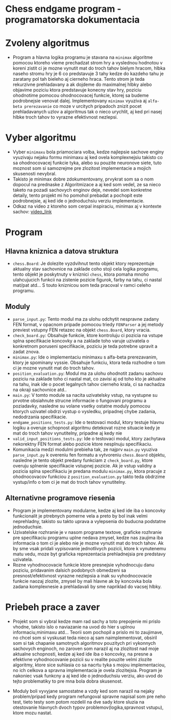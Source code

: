 # Chess endgame program - programatorska dokumentacia

# Zvoleny algoritmus
- Program a hlavna logika programu je stavana na ```minimax``` algoritme pomocou ktoreho vieme prechadzat strom hry a vyslednou hodnotou v koreni zistit ci je mozne vynutit mat do troch tahov bielym hracom, hlbka naseho stromu hry je 6 co predstavuje 3 tahy kedze do kazdeho tahu je zaratany pol tah bieleho aj cierneho hraca. Tento strom je teda rekurzivne prehladavany a ak dojdeme do maximalnej hlbky alebo objavime poziciu ktora predstavuje konecny stav hry, poziciu ohodnotime pomocou ohodnocovacej funkcie, ktorej sa budeme podrobnejsie venovat dalej. Implementovany ```minimax``` vyuziva aj ```alfa-beta prerezavanie``` co moze v urcitych pripadoch znizit pocet prehladavanych uzlov a algoritmus tak o nieco urychlit, aj ked pri nasej hlbke troch tahov to vyrazne efektivnost nezlepsi.
# Vyber algoritmu
- Vyber ```minimaxu``` bola priamociara volba, kedze najlepsie sachove enginy vyuzivaju nejaku formu minimaxu aj ked ovela komplexnejsiu takisto co sa ohodnocovacej funkcie tyka, alebo su pouzite neuronove siete, tuto moznost som si samozrejme pre zlozitost implementacie a mojich skusenosti nevybral.
- Takisto je minimax dobre zdokumentovany, prvykrat som sa o nom dopocul na prednaske z Algoritmizace a aj ked som vedel, ze sa nieco taketo na pozadi sachovych enginov deje, nevedel som konkretne detaily, tento projekt mi ho pomohol prebadat a pochopit este podrobnejsie, aj ked ide o jednoduchsiu verziu implementacie.
- Odkaz na video z ktoreho som cerpal inspiraciu, minimax aj v kontexte sachov: [video_link](https://youtu.be/l-hh51ncgDI)
# Program
## Hlavna kniznica a datova struktura
- ```chess.Board```: Je dolezite vyzdvihnut tento objekt ktory reprezentuje aktualny stav sachovnice na zaklade coho stoji cela logika programu, tento objekt je poskytnuty v kniznici ```chess```, ktora pomaha mnoho ulahcujucich funkcii na zistenie pozicie figurok, farby na tahu, ci nastal mat/pat atd... S touto kniznicou som teda pracoval v ramci celeho programu.
## Moduly
- ```parse_input.py```: Tento modul ma za ulohu odchytit nespravne zadany FEN format, v opacnom pripade pomocou triedy ```FENParser``` a jej metody previest vstupny FEN retazec na objekt ```chess.Board```, ktory vracia.
- ```check_board.py```: Obsahuje funkcie, ktore kontroluju ci pozicia na vstupe splna specifikacie koncovky a na zaklade toho varuje uzivatela o konkretnom poruseni specifikacie, poziciu je teda potrebne upravit a zadat znova.
- ```minimax.py```: Ide o implementaciu minimaxu s alfa-beta prerezavanim, ktory je spominany vyssie. Obsahuje funkciu, ktora teda rozhodne o tom ci je mozne vynutit mat do troch tahov.
- ```position_evaluation.py```: Modul ma za ulohu ohodnotit zadanu sachovu poziciu na zaklade toho ci nastal mat, co zavisi aj od toho kto je aktualne na tahu, inak ide o pocet legalnych tahov cierneho krala, ci sa nachadza na okraji sachovnice atd..
- ```main.py```: V tomto module sa nacita uzivatelsky vstup, na vystupne su prvotne obsiahnute strucne informacie o fungovani programu a poziadavky, nasledne su volane vsetky ostatne moduly pomocou ktorych uzivatel obdrzi vystup o vysledku, pripadnej chybe zadania, nedodrzania specifikacie.
- ```endgame_positions_tests.py```: Ide o testovaci modul, ktory testuje hlavnu logiku a overuje schopnost algoritmu detekovat rozne situacie kedy je mat do troch tahov vynutitelny, pripadne aj kedy nie
- ```valid_input_positions_tests.py```: Ide o testovaci modul, ktory zachytava nekorektny FEN format alebo pozicie ktore nesplnuju specifikaciu.
- Komunikacia medzi modulmi prebieha tak, ze najprv ```main.py``` vyuziva ```parse_input.py``` k overeniu fen formatu a vytvoreniu ```chess.Board``` objektu, nasledne je tento objekt predany funkciam z ```check_board.py```, ktore overuju splnenie specifikacie vstupnej pozicie. Ak je vstup validny a pozicia splna specifikaciu je predana modulu ```minimax.py```, ktora pracuje z ohodnocovacov funkciou z ```position_evaluation.py``` takto teda obdrzime vystup/info o tom ci je mat do troch tahov vynutitelny.
## Alternativne programove riesenia
- Program je implementovany modularne, kedze aj ked ide iba o koncovky funkcionalit je ptrebnych pomerne vela a preto by bol inak velmi neprehladny, takisto su takto uprava a vylepsenia do buducna podstatne jednoduchsie. 
- Uzivatelske rozhranie je v nasom programe textove, graficke rozhranie pre specifikaciu programu uplne nedava zmysel, kedze nas zaujima iba informacia o tom ci je alebo nie je mozne vynutit mat do troch tahov. Ak by sme vsak pridali vypisovanie jednotlivych pozicii, ktore k vynutenemu matu vedu, moze byt graficka reprezentacia prehladnejsia pre predstavy uzivatela.
- Rozne vyhodnocovacie funkcie ktore presnejsie vyhodnocuju danu poziciu, pridavanim dalsich podobnych obmedzeni sa presnost/efektivnost vyrazne nezlepsia a inak su vyhodnocovacie funkcie naozaj zlozite, zmysel by mali hlavne ak by koncovka bola zadana komplexnesie a prehladavali by sme napriklad do vacsej hlbky.
# Priebeh prace a zaver
- Projekt som si vybral kedze mam rad sachy a toto prepojenie mi prislo vhodne, takisto islo o naviazanie na uvod do hier s uplnou informaciu,minimaxu atd... Teorii som pochopil a prislo mi to zaujimave, no chcel som si vyskusat teda nieco aj sam naimplementovat, obsiril som si tak chapanie samotnych algoritmov pouzitych pri vykonnych sachovych enginoch, no zaroven som narazil aj na zlozitost nad moje aktualne schopnosti, kedze aj ked ide iba o koncovky, na presne a efektivne vyhodnocovanie pozicii su v realite pouzite velmi zlozite algoritmy, ktore sice suhlasia co sa nacrtu tyka s mojou implementaciou, no ich celkova a spravna implementacia je ovela zlozitejsia. Program je nakoniec vsak funkcny a aj ked ide o jednoduchsiu verziu, ako uvod do tejto problematiky to pre mna bola dobra skusenost.

- Moduly boli vyvyjane samostatne a vzdy ked som narazil na nejaky problem/pripad kedy program nefungoval spravne napisal som pre neho test, tieto testy som potom rozdelil na dve sady ktore sluzia na otestovanie hlavnych dvoch typov problemov(logika,spravnost vstupu), ktore mozu nastat.

